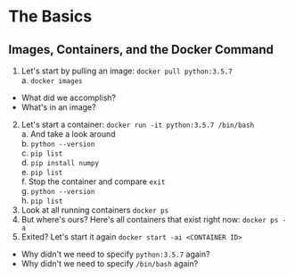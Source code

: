 # The Basics

## Images, Containers, and the Docker Command
1. Let's start by pulling an image: `docker pull python:3.5.7`  
  a. `docker images`
  - What did we accomplish?
  - What's in an image?
2. Let's start a container: `docker run -it python:3.5.7 /bin/bash`  
  a. And take a look around  
  b. `python --version`  
  c. `pip list`  
  d. `pip install numpy`  
  e. `pip list`  
  f. Stop the container and compare `exit`  
  g. `python --version`  
  h. `pip list`  
1. Look at all running containers `docker ps`
1. But where's ours? Here's all containers that exist right now: `docker ps -a`
1. Exited? Let's start it again `docker start -ai <CONTAINER ID>`
 - Why didn't we need to specify `python:3.5.7` again?
 - Why didn't we need to specify `/bin/bash` again?
